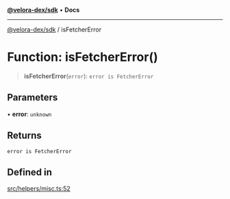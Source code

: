 [**@velora-dex/sdk**](../README.md) • **Docs**

***

[@velora-dex/sdk](../globals.md) / isFetcherError

# Function: isFetcherError()

> **isFetcherError**(`error`): `error is FetcherError`

## Parameters

• **error**: `unknown`

## Returns

`error is FetcherError`

## Defined in

[src/helpers/misc.ts:52](https://github.com/VeloraDEX/sdk/blob/master/src/helpers/misc.ts#L52)
